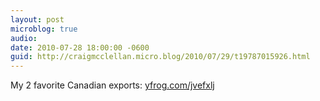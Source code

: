 ```yaml
---
layout: post
microblog: true
audio: 
date: 2010-07-28 18:00:00 -0600
guid: http://craigmcclellan.micro.blog/2010/07/29/t19787015926.html
---
```

My 2 favorite Canadian exports:  [yfrog.com/jvefxlj](http://yfrog.com/jvefxlj)
